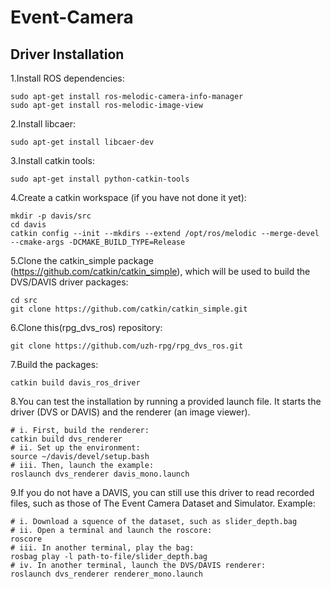 # Event-Camera

## Driver Installation

1.Install ROS dependencies:
```
sudo apt-get install ros-melodic-camera-info-manager
sudo apt-get install ros-melodic-image-view
```
2.Install libcaer:
```
sudo apt-get install libcaer-dev
```
3.Install catkin tools:
```
sudo apt-get install python-catkin-tools
```
4.Create a catkin workspace (if you have not done it yet):
```
mkdir -p davis/src
cd davis
catkin config --init --mkdirs --extend /opt/ros/melodic --merge-devel --cmake-args -DCMAKE_BUILD_TYPE=Release
```
5.Clone the catkin_simple package (https://github.com/catkin/catkin_simple), which will be used to build the DVS/DAVIS driver packages:
```
cd src
git clone https://github.com/catkin/catkin_simple.git
```

6.Clone this(rpg_dvs_ros) repository:
```
git clone https://github.com/uzh-rpg/rpg_dvs_ros.git
```
7.Build the packages:
```
catkin build davis_ros_driver
```

8.You can test the installation by running a provided launch file. It starts the driver (DVS or DAVIS) and the renderer (an image viewer).
```
# i. First, build the renderer:
catkin build dvs_renderer
# ii. Set up the environment:
source ~/davis/devel/setup.bash
# iii. Then, launch the example:
roslaunch dvs_renderer davis_mono.launch
```
9.If you do not have a DAVIS, you can still use this driver to read recorded files, such as those of The Event Camera Dataset and Simulator. Example:
```
# i. Download a squence of the dataset, such as slider_depth.bag
# ii. Open a terminal and launch the roscore:
roscore
# iii. In another terminal, play the bag:
rosbag play -l path-to-file/slider_depth.bag
# iv. In another terminal, launch the DVS/DAVIS renderer:
roslaunch dvs_renderer renderer_mono.launch 
```
